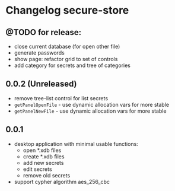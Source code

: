 # Changelog secure-store

## @TODO for release:
- close current database (for open other file)
- generate passwords
- show page: refactor grid to set of controls
- add category for secrets and tree of categories

## 0.0.2 (Unreleased)

 * remove tree-list control for list secrets
 * `getPanelOpenFile` - use dynamic allocation vars for more stable
 * `getPanelNewFile` - use dynamic allocation vars for more stable

## 0.0.1

 * desktop application with minimal usable functions:
   * open *.xdb files
   * create *.xdb files
   * add new secrets
   * edit secrets
   * remove old secrets
 * support cypher algorithm aes_256_cbc
